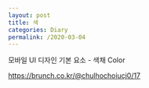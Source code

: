 ```yaml
---
layout: post
title: 색
categories: Diary
permalink: /2020-03-04
---
```


모바일 UI 디자인 기본 요소 - 색채 Color

https://brunch.co.kr/@chulhochoiucj0/17